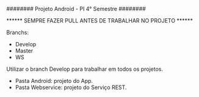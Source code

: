 ########
Projeto Android - PI 4° Semestre
########


****** SEMPRE FAZER PULL ANTES DE TRABALHAR NO PROJETO ******

Branchs:
- Develop
- Master
- WS

Utilizar o branch Develop para trabalhar em todos os projetos.

- Pasta Android: projeto do App.
- Pasta Webservice: projeto do Serviço REST.

